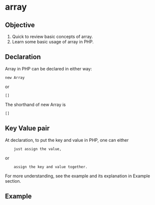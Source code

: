# array 
## Objective
1. Quick to review basic concepts of array.
2. Learn some basic usage of array in PHP.

## Declaration
Array in PHP can be declared in either way:

    new Array
or    
      
    []

The shorthand of new Array is
    
    [] 
    
 ## Key Value pair 
 
 At declaration, to put the key and value in PHP, one can either 
        
        just assign the value,
        
  or 
        
        assign the key and value together.
   
  For more understanding, see the example and its explanation in Example section.
  
 ## Example
 
    
    
 
 
 
